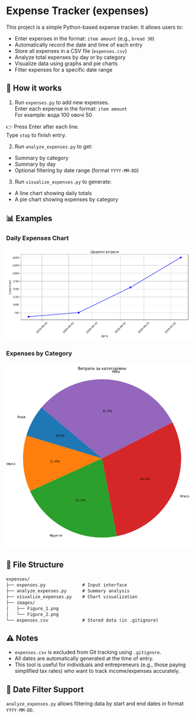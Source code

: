 # Expense Tracker (expenses)

This project is a simple Python-based expense tracker. It allows users to:

- Enter expenses in the format: `item amount` (e.g., `bread 30`)
- Automatically record the date and time of each entry
- Store all expenses in a CSV file (`expenses.csv`)
- Analyze total expenses by day or by category
- Visualize data using graphs and pie charts
- Filter expenses for a specific date range

## 🧾 How it works

1. Run `expenses.py` to add new expenses.  
   Enter each expense in the format: `item amount`  
   For example:
вода 100
овочі 50

👉 Press Enter after each line.  
Type `stop` to finish entry.

2. Run `analyze_expenses.py` to get:
- Summary by category
- Summary by day
- Optional filtering by date range (format `YYYY-MM-DD`)

3. Run `visualize_expenses.py` to generate:
- A line chart showing daily totals
- A pie chart showing expenses by category

## 📊 Examples

### Daily Expenses Chart

![Daily Expenses](images/Figure_1.png)

### Expenses by Category

![Category Pie Chart](images/Figure_2.png)

## 📁 File Structure

```
expenses/
├── expenses.py              # Input interface
├── analyze_expenses.py      # Summary analysis
├── visualize_expenses.py    # Chart visualization
├── images/
│   ├── Figure_1.png
│   └── Figure_2.png
└── expenses.csv             # Stored data (in .gitignore)
```



## ⚠️ Notes

- `expenses.csv` is excluded from Git tracking using `.gitignore`.
- All dates are automatically generated at the time of entry.
- This tool is useful for individuals and entrepreneurs (e.g., those paying simplified tax rates) who want to track income/expenses accurately.

## 📅 Date Filter Support

`analyze_expenses.py` allows filtering data by start and end dates in format `YYYY-MM-DD`.


